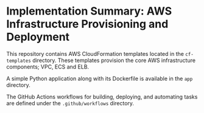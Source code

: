 # Implementation Summary: AWS Infrastructure Provisioning and Deployment


This repository contains AWS CloudFormation templates located in the `cf-templates` directory.
These templates provision the core AWS infrastructure components; VPC, ECS and ELB.

A simple Python application along with its Dockerfile is available in the `app` directory.

The GitHub Actions workflows for building, deploying, and automating tasks are defined under the `.github/workflows` directory.

